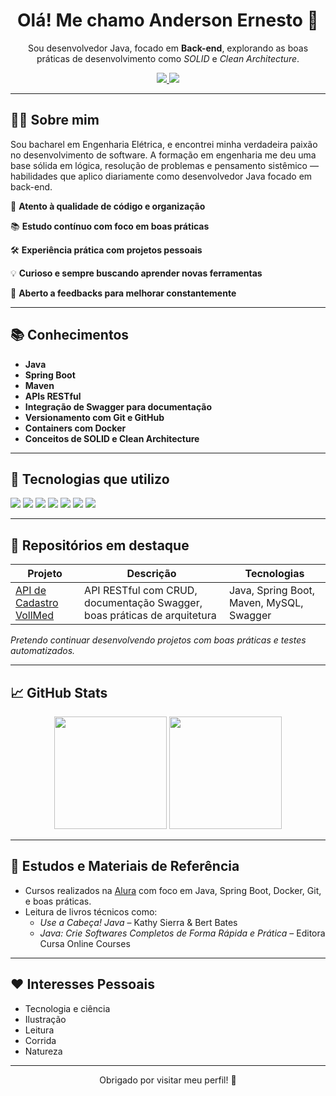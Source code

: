 <h1 align="center">Olá! Me chamo Anderson Ernesto 👋</h1>

<p align="center">
  Sou desenvolvedor Java, focado em <strong>Back-end</strong>, explorando as boas práticas de desenvolvimento como <em>SOLID</em> e <em>Clean Architecture</em>.
</p>

<p align="center">
  <a href="https://www.linkedin.com/in/ernesto-anderson/" target="_blank">
    <img src="https://img.shields.io/badge/LinkedIn-0077B5?style=for-the-badge&logo=linkedin&logoColor=white" />
  </a>
  <a href="mailto:ernesto.franzee@gmail.com" target="_blank">
    <img src="https://img.shields.io/badge/E--mail-D14836?style=for-the-badge&logo=gmail&logoColor=white" />
  </a>  
</p>

---

## 🧑‍💻 Sobre mim

Sou bacharel em Engenharia Elétrica, e encontrei minha verdadeira paixão no desenvolvimento de software. A formação em engenharia me deu uma base sólida em lógica, resolução de problemas e pensamento sistêmico — habilidades que aplico diariamente como desenvolvedor Java focado em back-end.

🧩 **Atento à qualidade de código e organização**  

📚 **Estudo contínuo com foco em boas práticas**  

🛠️ **Experiência prática com projetos pessoais**

💡 **Curioso e sempre buscando aprender novas ferramentas**

🤝 **Aberto a feedbacks para melhorar constantemente**

---

## 📚 Conhecimentos

- **Java**
- **Spring Boot**
- **Maven**
- **APIs RESTful**
- **Integração de Swagger para documentação**
- **Versionamento com Git e GitHub**
- **Containers com Docker**
- **Conceitos de SOLID e Clean Architecture**
  

---

## 🚀 Tecnologias que utilizo

<div style="display=inline-block">
  <img src="https://img.shields.io/badge/Java-ED8B00?style=for-the-badge&logo=openjdk&logoColor=white"/>
  <img src="https://img.shields.io/badge/Spring_Boot-6DB33F?style=for-the-badge&logo=springboot&logoColor=white"/>
  <img src="https://img.shields.io/badge/Maven-C71A36?style=for-the-badge&logo=apachemaven&logoColor=white"/>
  <img src="https://img.shields.io/badge/MySQL-4479A1?style=for-the-badge&logo=mysql&logoColor=white"/>
  <img src="https://img.shields.io/badge/Docker-2496ED?style=for-the-badge&logo=docker&logoColor=white"/>
  <img src="https://img.shields.io/badge/Git-F05032?style=for-the-badge&logo=git&logoColor=white"/>
  <img src="https://img.shields.io/badge/GitHub-000000?style=for-the-badge&logo=github&logoColor=white"/>
</div>

---

## 📂 Repositórios em destaque

| Projeto | Descrição | Tecnologias |
|--------|-----------|-------------|
| [API de Cadastro VollMed](https://github.com/franze-ernesto/vollmed) | API RESTful com CRUD, documentação Swagger, boas práticas de arquitetura | Java, Spring Boot, Maven, MySQL, Swagger |


*Pretendo continuar desenvolvendo projetos com boas práticas e testes automatizados.*

---

## 📈 GitHub Stats

<div align="center">
  <img height="180em" src="https://github-readme-stats.vercel.app/api/top-langs/?username=franze-ernesto&layout=compact&langs_count=7&theme=dracula"/>
  <img height="180em" src="https://github-readme-stats.vercel.app/api?username=franze-ernesto&show_icons=true&theme=dracula&include_all_commits=true&count_private=true"/>
</div>

---

## 📘 Estudos e Materiais de Referência

- Cursos realizados na [Alura](https://www.alura.com.br) com foco em Java, Spring Boot, Docker, Git, e boas práticas.
- Leitura de livros técnicos como:
  - *Use a Cabeça! Java* – Kathy Sierra & Bert Bates
  - *Java: Crie Softwares Completos de Forma Rápida e Prática* – Editora Cursa Online Courses
---

## ❤️ Interesses Pessoais

- Tecnologia e ciência
- Ilustração
- Leitura
- Corrida
- Natureza

---

<p align="center">Obrigado por visitar meu perfil! 🚀</p>
